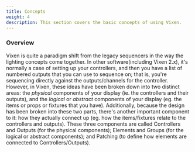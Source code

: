 ```yaml
---
title: Concepts
weight: 4
description: This section covers the basic concepts of using Vixen. 
---
```


### Overview

Vixen is quite a paradigm shift from the legacy sequencers in the way the lighting concepts come together. In other software(including Vixen 2.x), it's normally a case of setting up your controllers, and then you have a list of numbered outputs that you can use to sequence on; that is, you're sequencing directly against the outputs/channels for the controller. However, in Vixen, these ideas have been broken down into two distinct areas: the *physical* components of your display (ie. the controllers and their outputs), and the *logical* or *abstract* components of your display (eg. the items or props or fixtures that you have). Additionally, because the design has been broken into these two parts, there's another important component to it: how they actually connect up (eg. how the items/fixtures relate to the controllers and outputs). These three components are called Controllers and Outputs (for the physical components); Elements and Groups (for the logical or abstract components); and Patching (to define how elements are connected to Controllers/Outputs).
